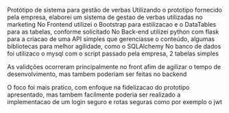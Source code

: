 Protótipo de sistema para gestão de verbas 
Utilizando o prototipo fornecido pela empresa, elaborei um sistema de gestao de verbas utilizadas no marketing 
No Frontend utilizei o Bootstrap para estilizacao e o DataTables para as tabelas, conforme solicitado 
No Back-end utilizei python com flask para a criacao de uma API simples que gerenciasse o conteúdo, algumas bibliotecas para melhor agilidade, como o SQLAlchemy 
No banco de dados foi utilizaco o mysql com o script passado pela empresa, 2 tabelas simples

As validções ocorreram principalmente no front afim de agilizar o tempo de desenvolvimento, mas tambem poderiam ser feitas no backend

O foco foi mais pratico, com enfoque na fidelizacao do prototipo apresentado, mas tambem facilmente poderia ser realizado a implementacao de um login seguro e rotas seguras como por exemplo o jwt
